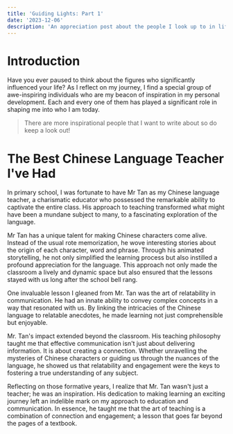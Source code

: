 ```yaml
---
title: 'Guiding Lights: Part 1'
date: '2023-12-06'
description: 'An appreciation post about the people I look up to in life and how they inspire me to be person I am today.'
---
```


# Introduction

Have you ever paused to think about the figures who significantly influenced your life? As I reflect on my journey, I find a special group of awe-inspiring individuals who are my beacon of inspiration in my personal development. Each and every one of them has played a significant role in shaping me into who I am today.

> There are more inspirational people that I want to write about so do keep a look out!

# The Best Chinese Language Teacher I've Had

In primary school, I was fortunate to have Mr Tan as my Chinese language teacher, a charismatic educator who possessed the remarkable ability to captivate the entire class. His approach to teaching transformed what might have been a mundane subject to many, to a fascinating exploration of the language.

Mr Tan has a unique talent for making Chinese characters come alive. Instead of the usual rote memorization, he wove interesting stories about the origin of each character, word and phrase. Through his animated storytelling, he not only simplified the learning process but also instilled a profound appreciation for the language. This approach not only made the classroom a lively and dynamic space but also ensured that the lessons stayed with us long after the school bell rang.

One invaluable lesson I gleaned from Mr. Tan was the art of relatability in communication. He had an innate ability to convey complex concepts in a way that resonated with us. By linking the intricacies of the Chinese language to relatable anecdotes, he made learning not just comprehensible but enjoyable.

Mr. Tan's impact extended beyond the classroom. His teaching philosophy taught me that effective communication isn't just about delivering information. It is about creating a connection. Whether unravelling the mysteries of Chinese characters or guiding us through the nuances of the language, he showed us that relatability and engagement were the keys to fostering a true understanding of any subject.

Reflecting on those formative years, I realize that Mr. Tan wasn't just a teacher; he was an inspiration. His dedication to making learning an exciting journey left an indelible mark on my approach to education and communication. In essence, he taught me that the art of teaching is a combination of connection and engagement; a lesson that goes far beyond the pages of a textbook.
